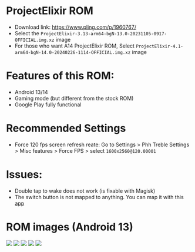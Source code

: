 # ProjectElixir ROM

* Download link: https://www.pling.com/p/1960767/
* Select the `ProjectElixir-3.13-arm64-bgN-13.0-20231105-0917-OFFICIAL.img.xz` image
* For those who want A14 ProjectElixir ROM, Select `ProjectElixir-4.1-arm64-bgN-14.0-20240226-1114-OFFICIAL.img.xz` image

# Features of this ROM: 
* Android 13/14
* Gaming mode (but different from the stock ROM)
* Google Play fully functional

# Recommended Settings
* Force 120 fps screen refresh reate: Go to Settings > Phh Treble Settings > Misc features > Force FPS > select `1600x2560@120.00001`

# Issues: 
* Double tap to wake does not work (is fixable with Magisk)
* The switch button is not mapped to anything. You can map it with this [app](https://play.google.com/store/apps/details?id=io.github.sds100.keymapper&hl=es&gl=US)

# ROM images (Android 13)
![](/images/elixir/1.png)
![](/images/elixir/2.png)
![](/images/elixir/3.png)
![](/images/elixir/4.png)
![](/images/elixir/5.png)
